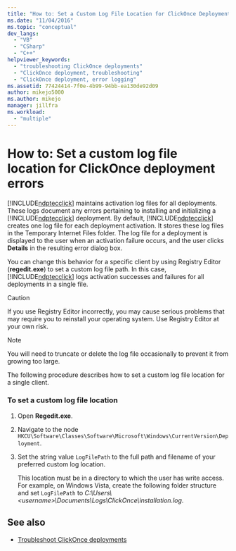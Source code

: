 ```yaml
---
title: "How to: Set a Custom Log File Location for ClickOnce Deployment Errors | Microsoft Docs"
ms.date: "11/04/2016"
ms.topic: "conceptual"
dev_langs:
  - "VB"
  - "CSharp"
  - "C++"
helpviewer_keywords:
  - "troubleshooting ClickOnce deployments"
  - "ClickOnce deployment, troubleshooting"
  - "ClickOnce deployment, error logging"
ms.assetid: 77424414-7f0e-4b99-94bb-ea130de92d09
author: mikejo5000
ms.author: mikejo
manager: jillfra
ms.workload:
  - "multiple"
---
```

# How to: Set a custom log file location for ClickOnce deployment errors
[!INCLUDE[ndptecclick](../deployment/includes/ndptecclick_md.md)] maintains activation log files for all deployments. These logs document any errors pertaining to installing and initializing a [!INCLUDE[ndptecclick](../deployment/includes/ndptecclick_md.md)] deployment. By default, [!INCLUDE[ndptecclick](../deployment/includes/ndptecclick_md.md)] creates one log file for each deployment activation. It stores these log files in the Temporary Internet Files folder. The log file for a deployment is displayed to the user when an activation failure occurs, and the user clicks **Details** in the resulting error dialog box.

 You can change this behavior for a specific client by using Registry Editor (**regedit.exe**) to set a custom log file path. In this case, [!INCLUDE[ndptecclick](../deployment/includes/ndptecclick_md.md)] logs activation successes and failures for all deployments in a single file.

> [!CAUTION]
>  If you use Registry Editor incorrectly, you may cause serious problems that may require you to reinstall your operating system. Use Registry Editor at your own risk.

> [!NOTE]
>  You will need to truncate or delete the log file occasionally to prevent it from growing too large.

 The following procedure describes how to set a custom log file location for a single client.

### To set a custom log file location

1. Open **Regedit.exe**.

2. Navigate to the node `HKCU\Software\Classes\Software\Microsoft\Windows\CurrentVersion\Deployment`.

3. Set the string value `LogFilePath` to the full path and filename of your preferred custom log location.

     This location must be in a directory to which the user has write access. For example, on Windows Vista, create the following folder structure and set `LogFilePath` to *C:\Users\\\<username>\Documents\Logs\ClickOnce\installation.log*.

## See also
- [Troubleshoot ClickOnce deployments](../deployment/troubleshooting-clickonce-deployments.md)